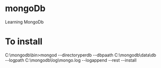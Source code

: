 # mongoDb
Learning MongoDb
# To install
C:\mongodb\bin>mongod --directoryperdb --dbpaath C:\mongodb\data\db --logpath C:\mongodb\log\mongo.log --logappend --rest --install
